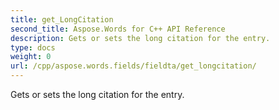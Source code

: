 ```yaml
---
title: get_LongCitation
second_title: Aspose.Words for C++ API Reference
description: Gets or sets the long citation for the entry. 
type: docs
weight: 0
url: /cpp/aspose.words.fields/fieldta/get_longcitation/
---
```


Gets or sets the long citation for the entry. 

